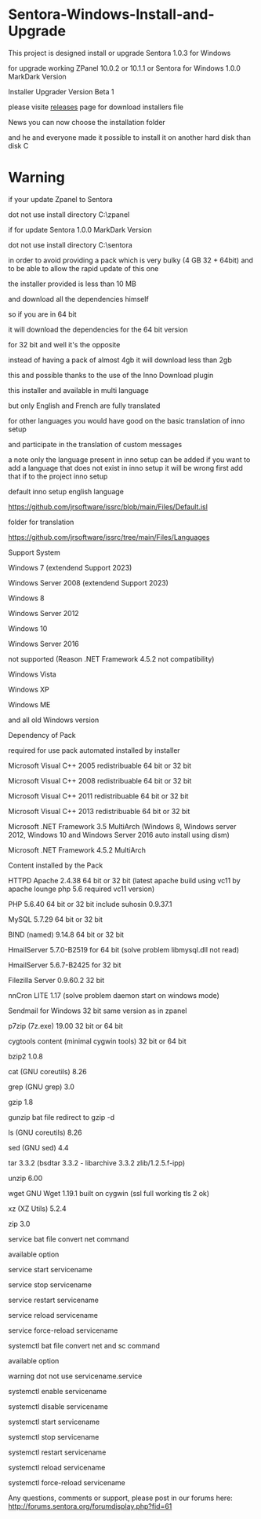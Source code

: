 # Sentora-Windows-Install-and-Upgrade
This project is designed install or upgrade Sentora 1.0.3 for Windows

for upgrade working ZPanel 10.0.2 or 10.1.1 or Sentora for Windows 1.0.0 MarkDark Version

Installer Upgrader Version Beta 1

please visite <a href="../../releases/">releases</a> page for download installers file

News you can now choose the installation folder

and he and everyone made it possible to install it on another hard disk than disk C

# Warning

if your update Zpanel to Sentora

dot not use install directory C:\zpanel

if for update Sentora 1.0.0 MarkDark Version

dot not use install directory C:\sentora

in order to avoid providing a pack which is very bulky (4 GB 32 + 64bit) and to be able to allow the rapid update of this one

the installer provided is less than 10 MB

and download all the dependencies himself

so if you are in 64 bit

it will download the dependencies for the 64 bit version

for 32 bit and well it's the opposite

instead of having a pack of almost 4gb it will download less than 2gb

this and possible thanks to the use of the Inno Download plugin

this installer and available in multi language

but only English and French are fully translated

for other languages you would have good on the basic translation of inno setup

and participate in the translation of custom messages

a note only the language present in inno setup can be added if you want to add a language that does not exist in inno setup it will be wrong first add that if to the project inno setup

default inno setup english language

https://github.com/jrsoftware/issrc/blob/main/Files/Default.isl

folder for translation

https://github.com/jrsoftware/issrc/tree/main/Files/Languages

Support System

Windows 7 (extendend Support 2023)

Windows Server 2008 (extendend Support 2023)

Windows 8

Windows Server 2012

Windows 10

Windows Server 2016

not supported (Reason .NET Framework 4.5.2 not compatibility)

Windows Vista

Windows XP

Windows ME

and all old Windows version

Dependency of Pack

required for use pack automated installed by installer

Microsoft Visual C++ 2005 redistribuable 64 bit or 32 bit

Microsoft Visual C++ 2008 redistribuable 64 bit or 32 bit

Microsoft Visual C++ 2011 redistribuable 64 bit or 32 bit

Microsoft Visual C++ 2013 redistribuable 64 bit or 32 bit

Microsoft .NET Framework 3.5 MultiArch (Windows 8, Windows server 2012, Windows 10 and Windows Server 2016 auto install using dism)

Microsoft .NET Framework 4.5.2 MultiArch

Content installed by the Pack

HTTPD Apache 2.4.38 64 bit or 32 bit (latest apache build using vc11 by apache lounge php 5.6 required vc11 version)

PHP 5.6.40 64 bit or 32 bit include suhosin 0.9.37.1

MySQL 5.7.29 64 bit or 32 bit

BIND (named) 9.14.8 64 bit or 32 bit

HmailServer 5.7.0-B2519 for 64 bit (solve problem libmysql.dll not read)

HmailServer 5.6.7-B2425 for 32 bit

Filezilla Server 0.9.60.2 32 bit

nnCron LITE 1.17 (solve problem daemon start on windows mode)

Sendmail for Windows 32 bit same version as in zpanel

p7zip (7z.exe) 19.00 32 bit or 64 bit

cygtools content (minimal cygwin tools) 32 bit or 64 bit

bzip2 1.0.8 

cat (GNU coreutils) 8.26

grep (GNU grep) 3.0

gzip 1.8

gunzip bat file redirect to gzip -d

ls (GNU coreutils) 8.26

sed (GNU sed) 4.4

tar 3.3.2 (bsdtar 3.3.2 - libarchive 3.3.2 zlib/1.2.5.f-ipp)

unzip 6.00

wget GNU Wget 1.19.1 built on cygwin (ssl full working tls 2 ok)

xz (XZ Utils) 5.2.4

zip 3.0



service bat file convert net command

available option

service start servicename

service stop servicename

service restart servicename

service reload servicename

service force-reload servicename





systemctl bat file convert net and sc command

available option

warning dot not use servicename.service

systemctl enable servicename

systemctl disable servicename

systemctl start servicename

systemctl stop servicename

systemctl restart servicename

systemctl reload servicename

systemctl force-reload servicename


Any questions, comments or support, please post in our forums here: http://forums.sentora.org/forumdisplay.php?fid=61

